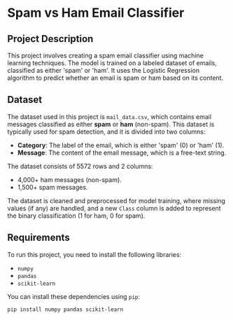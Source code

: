 # Spam vs Ham Email Classifier

## Project Description

This project involves creating a spam email classifier using machine learning techniques. The model is trained on a labeled dataset of emails, classified as either 'spam' or 'ham'. It uses the Logistic Regression algorithm to predict whether an email is spam or ham based on its content.

## Dataset

The dataset used in this project is `mail_data.csv`, which contains email messages classified as either **spam** or **ham** (non-spam). This dataset is typically used for spam detection, and it is divided into two columns:

- **Category**: The label of the email, which is either 'spam' (0) or 'ham' (1).
- **Message**: The content of the email message, which is a free-text string.

The dataset consists of 5572 rows and 2 columns:
- 4,000+ ham messages (non-spam).
- 1,500+ spam messages.

The dataset is cleaned and preprocessed for model training, where missing values (if any) are handled, and a new `Class` column is added to represent the binary classification (1 for ham, 0 for spam).

## Requirements

To run this project, you need to install the following libraries:

- `numpy`
- `pandas`
- `scikit-learn`

You can install these dependencies using `pip`:

```bash
pip install numpy pandas scikit-learn
